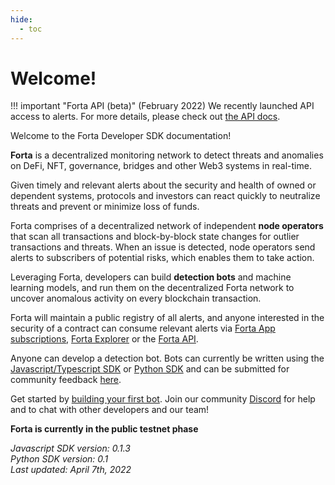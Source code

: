 ```yaml
---
hide:
  - toc
---
```


# Welcome!

!!! important "Forta API (beta)"
(February 2022) We recently launched API access to alerts. For more details, please check out [the API docs](api.md).

Welcome to the Forta Developer SDK documentation!

**Forta** is a decentralized monitoring network to detect threats and anomalies on DeFi, NFT, governance, bridges and other Web3 systems in real-time.

Given timely and relevant alerts about the security and health of owned or dependent systems, protocols and investors can react quickly to neutralize threats and prevent or minimize loss of funds.

Forta comprises of a decentralized network of independent **node operators** that scan all transactions and block-by-block state changes for outlier transactions and threats. When an issue is detected, node operators send alerts to subscribers of potential risks, which enables them to take action.

Leveraging Forta, developers can build **detection bots** and machine learning models, and run them on the decentralized Forta network to uncover anomalous activity on every blockchain transaction.

Forta will maintain a public registry of all alerts, and anyone interested in the security of a contract can consume relevant alerts via [Forta App subscriptions](https://app.forta.network/notifications), [Forta Explorer](https://explorer.forta.network/) or the [Forta API](api.md).

Anyone can develop a detection bot. Bots can currently be written using the [Javascript/Typescript SDK](https://www.npmjs.com/package/forta-agent) or [Python SDK](https://pypi.org/project/forta-agent/) and can be submitted for community feedback [here](https://discord.gg/2KaMS9wvPS).

Get started by [building your first bot](quickstart.md). Join our community [Discord](https://discord.gg/DUju5Dh4J9) for help and to chat with other developers and our team!

**Forta is currently in the public testnet phase**

_Javascript SDK version: 0.1.3_<br>
_Python SDK version: 0.1_<br>
_Last updated: April 7th, 2022_
